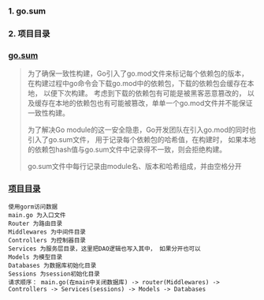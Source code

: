 ### 1. <a id="gosum"></a>go.sum
### 2. <a id="project"></a>项目目录

### [go.sum](#gosum)
>为了确保一致性构建，Go引入了go.mod文件来标记每个依赖包的版本，
> 在构建过程中go命令会下载go.mod中的依赖包，下载的依赖包会缓存在本地，
> 以便下次构建。 考虑到下载的依赖包有可能是被黑客恶意篡改的，
> 以及缓存在本地的依赖包也有可能被篡改，单单一个go.mod文件并不能保证一致性构建。 
> 
> 为了解决Go module的这一安全隐患，Go开发团队在引入go.mod的同时也引入了go.sum文件，
>用于记录每个依赖包的哈希值，在构建时，
>如果本地的依赖包hash值与go.sum文件中记录得不一致，则会拒绝构建。
> 
> go.sum文件中每行记录由module名、版本和哈希组成，并由空格分开
>
### [项目目录](#project)
```
使用gorm访问数据
main.go 为入口文件
Router 为路由目录
Middlewares 为中间件目录 
Controllers 为控制器目录
Services 为服务层目录，这里把DAO逻辑也写入其中， 如果分开也可以 
Models 为模型目录 
Databases 为数据库初始化目录 
Sessions 为session初始化目录 
请求顺序： main.go(在main中关闭数据库) -> router(Middlewares) -> Controllers -> Services(sessions) -> Models -> Databases
```
